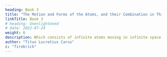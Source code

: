 ```yaml
---
heading: Book 3
title: "The Motion and Forms of the Atoms, and their Combination in Things"
linkTitle: Book 3
# heading: Unenlightened
# date: 2022-07-24
weight: 6
description: Which consists of infinite atoms moving in infinite space
author: "Titus Lucretius Carus"
c: "firebrick"
---
```





